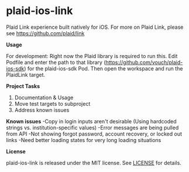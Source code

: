 # plaid-ios-link
Plaid Link experience built natively for iOS. For more on Plaid Link, please see https://github.com/plaid/link

**Usage**

For development:
Right now the Plaid library is required to run this. Edit Podfile and enter the path to that library (https://github.com/vouch/plaid-ios-sdk) for the plaid-ios-sdk Pod. Then open the workspace and run the PlaidLink target.

**Project Tasks**

1. Documentation & Usage
2. Move test targets to subproject
3. Address known issues

**Known issues**
-Copy in login inputs aren't desirable (Using hardcoded strings vs. institution-specific values)
-Error messages are being pulled from API
-Not showing forgot password, account recovery, or locked out links
-Need better loading states for very long loading situations

**License**

plaid-ios-link is released under the MIT license. See [LICENSE](https://github.com/vouch/plaid-ios-link/blob/master/LICENSE) for details.
